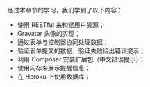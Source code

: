 经过本章节的学习，我们学到了以下内容：

* 使用 RESTful 来构建用户资源；
* Gravatar 头像的实现；
* 通过表单与控制器协同处理数据；
* 验证表单提交的数据，验证失败给出错误提示；
* 利用 Composer 安装扩展包（中文错误提示）；
* 使用闪存来展示提醒信息；
* 在 Heroku 上使用数据库；